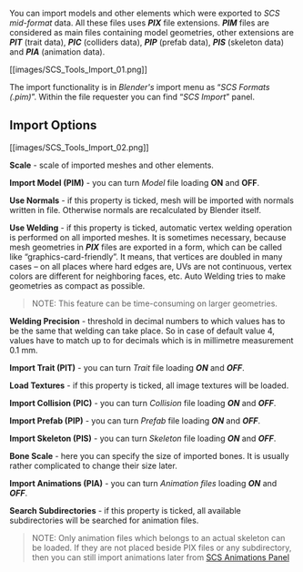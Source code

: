 You can import models and other elements which were exported to _SCS mid-format_ data. All these files uses ***PIX*** file extensions. ***PIM*** files are considered as main files containing model geometries, other extensions are ***PIT*** (trait data), ***PIC*** (colliders data), ***PIP*** (prefab data), ***PIS*** (skeleton data) and ***PIA*** (animation data).

[[images/SCS_Tools_Import_01.png]]

The import functionality is in _Blender's_ import menu as “_SCS Formats (.pim)_”. Within the file requester you can find “_SCS Import_” panel.

## Import Options

[[images/SCS_Tools_Import_02.png]]

**Scale** - scale of imported meshes and other elements.

**Import Model (PIM)** - you can turn _Model_ file loading **ON** and **OFF**.

**Use Normals** - if this property is ticked, mesh will be imported with normals written in file. Otherwise normals are recalculated by Blender itself.

**Use Welding** - if this property is ticked, automatic vertex welding operation is performed on all imported meshes. It is sometimes necessary, because mesh geometries in ***PIX*** files are exported in a form, which can be called like “graphics-card-friendly”. It means, that vertices are doubled in many cases – on all places where hard edges are, UVs are not continuous, vertex colors are different for neighboring faces, etc. Auto Welding tries to make geometries as compact as possible.

> NOTE: This feature can be time-consuming on larger geometries.

**Welding Precision** - threshold in decimal numbers to which values has to be the same that welding can take place. So in case of default value 4, values have to match up to for decimals which is in millimetre measurement 0.1 mm.

**Import Trait (PIT)** - you can turn _Trait_ file loading ***ON*** and ***OFF***.

**Load Textures** - if this property is ticked, all image textures will be loaded.

**Import Collision (PIC)** - you can turn _Collision_ file loading ***ON*** and ***OFF***.

**Import Prefab (PIP)** - you can turn _Prefab_ file loading ***ON*** and ***OFF***.

**Import Skeleton (PIS)** - you can turn _Skeleton_ file loading ***ON*** and ***OFF***.

**Bone Scale** - here you can specify the size of imported bones. It is usually rather complicated to change their size later.

**Import Animations (PIA)** - you can turn _Animation files_ loading ***ON*** and ***OFF***.

**Search Subdirectories** - if this property is ticked, all available subdirectories will be searched for animation files.
> NOTE: Only animation files which belongs to an actual skeleton can be loaded. If they are not placed beside PIX files or any subdirectory, then you can still import animations later from [SCS Animations Panel](Animation-System#scs-animations-panel)